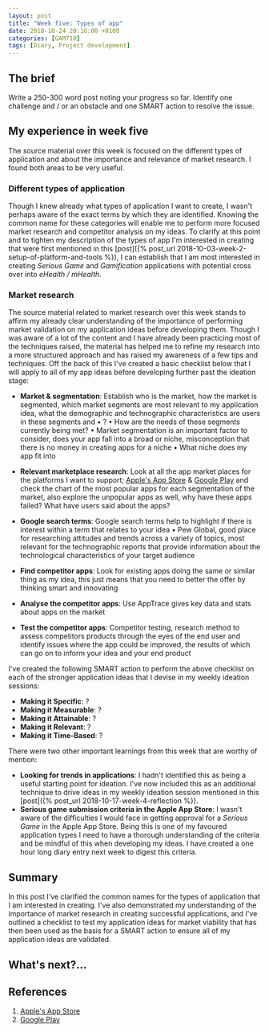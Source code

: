 ```yaml
---
layout: post
title: "Week five: Types of app"
date: 2018-10-24 20:16:00 +0100
categories: [GAM710]
tags: [Diary, Project development]
---
```


## The brief

Write a 250-300 word post noting your progress so far. Identify one challenge and / or an obstacle and one SMART action to resolve the issue.

## My experience in week five

The source material over this week is focused on the different types of application and about the importance and relevance of market research. I found both areas to be very useful.

### Different types of application

Though I knew already what types of application I want to create, I wasn't perhaps aware of the exact terms by which they are identified. Knowing the common name for these categories will enable me to perform more focused market research and competitor analysis on my ideas. To clarify at this point and to tighten my description of the types of app I'm interested in creating that were first mentioned in this [post]({% post_url 2018-10-03-week-2-setup-of-platform-and-tools %}), I can establish that I am most interested in creating *Serious Game* and *Gamification* applications with potential cross over into *eHealth / mHealth*.

### Market research

The source material related to market research over this week stands to affirm my already clear understanding of the importance of performing market validation on my application ideas before developing them. Though I was aware of a lot of the content and I have already been practicing most of the techniques raised, the material has helped me to refine my research into a more structured approach and has raised my awareness of a few tips and techniques. Off the back of this I've created a basic checklist below that I will apply to all of my app ideas before developing further past the ideation stage:

- **Market & segmentation**: Establish who is the market, how the market is segmented, which market segments are most relevant to my application idea, what the demographic and technographic characteristics are users in these segments and
• ?
• How are the needs of these segments currently being met?
• Market segmentation is an important factor to consider, does your app fall into a broad or niche, misconception that there is no money in creating apps for a niche
• What niche does my app fit into



- **Relevant marketplace research**: Look at all the app market places for the platforms I want to support; [Apple's App Store](https://www.apple.com/uk/ios/app-store) & [Google Play](https://play.google.com/store) and check the chart of the most popular apps for each segmentation of the market, also explore the unpopular apps as well, why have these apps failed? What have users said about the apps?
- **Google search terms**: Google search terms help to highlight if there is interest within a term that relates to your idea
• Pew Global, good place for researching attitudes and trends across a variety of topics, most relevant for the technographic reports that provide information about the technological characteristics of your target audience
- **Find competitor apps**: Look for existing apps doing the same or similar thing as my idea, this just means that you need to better the offer by thinking smart and innovating
- **Analyse the competitor apps**: Use AppTrace gives key data and stats about apps on the market
- **Test the competitor apps**: Competitor testing, research method to assess competitors products through the eyes of the end user and identify issues where the app could be improved, the results of which can go on to inform your idea and your end product

I've created the following SMART action to perform the above checklist on each of the stronger application ideas that I devise in my weekly ideation sessions:

- **Making it Specific**: ?
- **Making it Measurable**: ?
- **Making it Attainable**: ?
- **Making it Relevant**: ?
- **Making it Time-Based**: ?

There were two other important learnings from this week that are worthy of mention:

- **Looking for trends in applications**: I hadn't identified this as being a useful starting point for ideation. I've now included this as an additional technique to drive ideas in my weekly ideation session mentioned in this [post]({% post_url 2018-10-17-week-4-reflection %}).
- **Serious game submission criteria in the Apple App Store**: I wasn't aware of the difficulties I would face in getting approval for a *Serious Game* in the Apple App Store. Being this is one of my favoured application types I need to have a thorough understanding of the criteria and be mindful of this when developing my ideas. I have created a one hour long diary entry next week to digest this criteria.

## Summary

In this post I've clarified the common names for the types of application that I am interested in creating. I've also demonstrated my understanding of the importance of market research in creating successful applications, and I've outlined a checklist to test my application ideas for market viability that has then been used as the basis for a SMART action to ensure all of my application ideas are validated.

## What's next?...



## References

1. [Apple's App Store](https://www.apple.com/uk/ios/app-store)
2. [Google Play](https://play.google.com/store)

